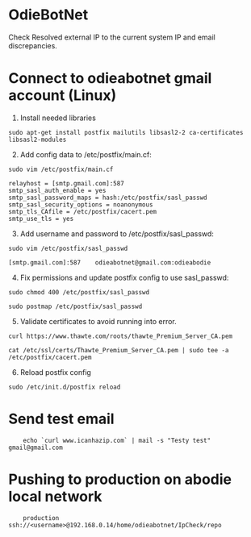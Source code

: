 # OdieBotNet
Check Resolved external IP to the current system IP and email discrepancies.

# Connect to odieabotnet gmail account (Linux)
1. Install needed libraries

`sudo apt-get install postfix mailutils libsasl2-2 ca-certificates libsasl2-modules`

2. Add config data to /etc/postfix/main.cf:

`sudo vim /etc/postfix/main.cf`

```
relayhost = [smtp.gmail.com]:587
smtp_sasl_auth_enable = yes
smtp_sasl_password_maps = hash:/etc/postfix/sasl_passwd
smtp_sasl_security_options = noanonymous
smtp_tls_CAfile = /etc/postfix/cacert.pem
smtp_use_tls = yes
```

3. Add username and password to /etc/postfix/sasl_passwd:

`sudo vim /etc/postfix/sasl_passwd`

```
[smtp.gmail.com]:587	odieabotnet@gmail.com:odieabodie
```

4. Fix permissions and update postfix config to use sasl_passwd:

`sudo chmod 400 /etc/postfix/sasl_passwd`

`sudo postmap /etc/postfix/sasl_passwd`

5. Validate certificates to avoid running into error.

`curl https://www.thawte.com/roots/thawte_Premium_Server_CA.pem`

`cat /etc/ssl/certs/Thawte_Premium_Server_CA.pem | sudo tee -a /etc/postfix/cacert.pem`

6. Reload postfix config

`sudo /etc/init.d/postfix reload`


# Send test email
```
	echo `curl www.icanhazip.com` | mail -s "Testy test" gmail@gmail.com
```

# Pushing to production on abodie local network
```
	production ssh://<username>@192.168.0.14/home/odieabotnet/IpCheck/repo
```
